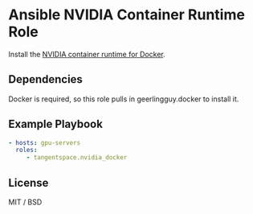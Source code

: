 Ansible NVIDIA Container Runtime Role
=====================================

Install the [NVIDIA container runtime for Docker](https://github.com/NVIDIA/nvidia-docker).

Dependencies
------------

Docker is required, so this role pulls in geerlingguy.docker to install it.

Example Playbook
----------------
```yml
- hosts: gpu-servers
  roles:
     - tangentspace.nvidia_docker
```

License
-------

MIT / BSD
